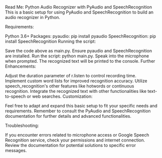 
Read Me: Python Audio Recognizer with PyAudio and SpeechRecognition
This is a basic setup for using PyAudio and SpeechRecognition to build an audio recognizer in Python.

Requirements:

Python 3.6+
Packages:
pyaudio: pip install pyaudio
SpeechRecognition: pip install SpeechRecognition
Running the script:

Save the code above as main.py.
Ensure pyaudio and SpeechRecognition are installed.
Run the script: python main.py.
Speak into the microphone when prompted.
The recognized text will be printed to the console.
Further Enhancements:

Adjust the duration parameter of r.listen to control recording time.
Implement custom word lists for improved recognition accuracy.
Utilize speech_recognition's other features like hotwords or continuous recognition.
Integrate the recognized text with other functionalities like text-to-speech or web searches.
Customization:

Feel free to adapt and expand this basic setup to fit your specific needs and requirements. Remember to consult the PyAudio and SpeechRecognition documentation for further details and advanced functionalities.

Troubleshooting:

If you encounter errors related to microphone access or Google Speech Recognition service, check your permissions and internet connection.
Review the documentation for potential solutions to specific error messages.
